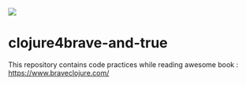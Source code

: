 ![](https://github.com/actions/sachinsmc/clojure4brave-and-true/Greet%20Everyone/badge.svg)
# clojure4brave-and-true
This repository contains code practices while reading awesome book : https://www.braveclojure.com/
